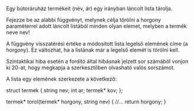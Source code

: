 Egy bútoráruház termékeit (név, ár) egy irányban láncolt lista tárolja.

 Fejezze be az alábbi függvényt, melynek célja törölni a horgony paraméterrel adott láncolt listából minden olyan elemet, melyben a termék neve nev!

A függvény visszatérési értéke a módosított lista legelső elemének címe (a horgony). Ez változhat, ha a listának már a legelső elemét is törölni kell.

Szintaktikai hiba esetén a fordító által hibásnak jelzett sor számából vonjon ki 20-at, hogy megkapja a szerkesztőben olvasható valós sorszámot.

A lista egy elemének szerkezete a következő:

struct termek {
  string nev;
  int ar;
  termek* kov;
};


termek* torol(termek* horgony, string nev) {
  //...
  return horgony;
}